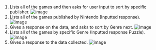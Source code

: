 1) Lists all of the games and then asks for user input to sort by specific publisher.
![image](https://github.com/DylanGrampp/Lab1/assets/114005528/e2734d98-fdc7-42a9-981e-3c259818b616)
2) Lists all of the games published by Nintendo (Inputted response).
![image](https://github.com/DylanGrampp/Lab1/assets/114005528/530cd779-362f-4f53-95dd-29fc8da0825e)
3) Gives a response on the data, and asks to sort by Genre next.
![image](https://github.com/DylanGrampp/Lab1/assets/114005528/4842f481-9066-449a-8daf-b30edd35103c)
4) Lists all of the games by specific Genre (Inputted response Puzzle).
![image](https://github.com/DylanGrampp/Lab1/assets/114005528/1e6d9e54-6632-4f4a-9d97-3349d1b08ea6)
5) Gives a response to the data collected.
![image](https://github.com/DylanGrampp/Lab1/assets/114005528/4fd10c98-dd0c-46d0-9dbb-dd2861e9d15b)
